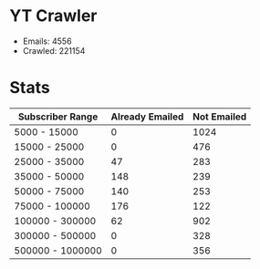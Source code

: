 # YT Crawler
- Emails: 4556
- Crawled: 221154

# Stats
| Subscriber Range  | Already Emailed | Not Emailed |
|-------|-------|-------|
| 5000 - 15000 | 0 | 1024 |
| 15000 - 25000 | 0 | 476 |
| 25000 - 35000 | 47 | 283 |
| 35000 - 50000 | 148 | 239 |
| 50000 - 75000 | 140 | 253 |
| 75000 - 100000 | 176 | 122 |
| 100000 - 300000 | 62 | 902 |
| 300000 - 500000 | 0 | 328 |
| 500000 - 1000000 | 0 | 356 |
